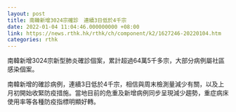 ```yaml
---
layout: post
title: 南韓新增3024宗確診　連續3日低於4千宗
date: 2022-01-04 11:04:46.000000000 +08:00
link: https://news.rthk.hk/rthk/ch/component/k2/1627246-20220104.htm
categories: rthk
---
```


南韓新增3024宗新型肺炎確診個案，累計超過64萬5千多宗，大部分病例屬社區感染個案。

南韓新增的確診病例，連續3日低於4千宗，相信與周末檢測量減少有關，以及上月初開始收緊防疫措施。當地目前的危重及新增病例同步呈現減少趨勢，重症病床使用率等各種防疫指標明顯好轉。
